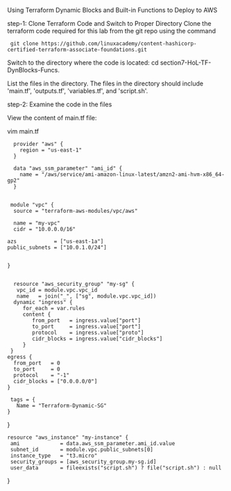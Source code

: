 Using Terraform Dynamic Blocks and Built-in Functions to Deploy to AWS

step-1: Clone Terraform Code and Switch to Proper Directory
Clone the terraform code required for this lab from the git repo using the command 

     git clone https://github.com/linuxacademy/content-hashicorp-certified-terraform-associate-foundations.git

Switch to the directory where the code is located: cd section7-HoL-TF-DynBlocks-Funcs.

List the files in the directory. The files in the directory should include 'main.tf', 'outputs.tf', 'variables.tf', and 'script.sh'.

step-2: Examine the code in the files

View the content of main.tf file:
 
   vim main.tf
   
      provider "aws" {
        region = "us-east-1"
      }

      data "aws_ssm_parameter" "ami_id" {
        name = "/aws/service/ami-amazon-linux-latest/amzn2-ami-hvm-x86_64-gp2"
      }


     module "vpc" {
      source = "terraform-aws-modules/vpc/aws"

      name = "my-vpc"
      cidr = "10.0.0.0/16"

    azs            = ["us-east-1a"]
    public_subnets = ["10.0.1.0/24"]


    }


      resource "aws_security_group" "my-sg" {
       vpc_id = module.vpc.vpc_id
       name   = join("_", ["sg", module.vpc.vpc_id])
      dynamic "ingress" {
         for_each = var.rules
         content {
            from_port   = ingress.value["port"]
            to_port     = ingress.value["port"]
            protocol    = ingress.value["proto"]
            cidr_blocks = ingress.value["cidr_blocks"]
         }
     }
    egress {
      from_port   = 0
      to_port     = 0
      protocol    = "-1"
      cidr_blocks = ["0.0.0.0/0"]
    }

     tags = {
       Name = "Terraform-Dynamic-SG"
    }
  }

    resource "aws_instance" "my-instance" {
     ami             = data.aws_ssm_parameter.ami_id.value
     subnet_id       = module.vpc.public_subnets[0]
     instance_type   = "t3.micro"
     security_groups = [aws_security_group.my-sg.id]
     user_data       = fileexists("script.sh") ? file("script.sh") : null
  }

